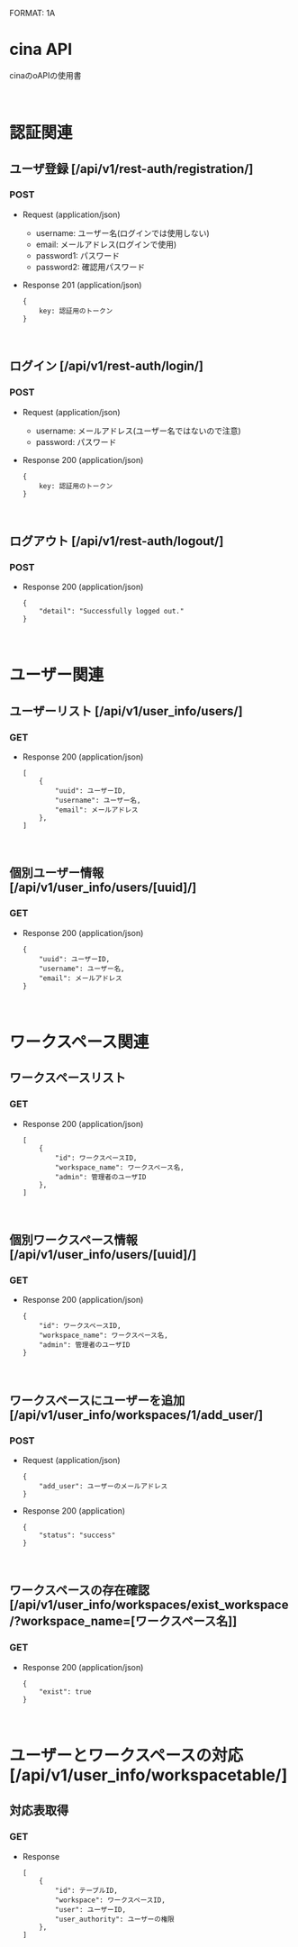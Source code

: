 FORMAT: 1A
# cina API
cinaのoAPIの使用書

<br>

# 認証関連
## ユーザ登録 [/api/v1/rest-auth/registration/]
### POST
+ Request (application/json)

    + username: ユーザー名(ログインでは使用しない)
    + email: メールアドレス(ログインで使用)
    + password1: パスワード 
    + password2: 確認用パスワード

+ Response 201 (application/json)
    ```
    {
        key: 認証用のトークン
    }
    ```
<br>

## ログイン [/api/v1/rest-auth/login/]
### POST
+ Request (application/json)

    + username: メールアドレス(ユーザー名ではないので注意)
    + password: パスワード

+ Response 200 (application/json)
    ```
    {
        key: 認証用のトークン
    }
    ```
<br>


## ログアウト [/api/v1/rest-auth/logout/]
### POST
+ Response 200 (application/json)
    ```
    {
        "detail": "Successfully logged out."
    }
    ```
<br>

# ユーザー関連
## ユーザーリスト [/api/v1/user_info/users/]
### GET
+ Response 200 (application/json)
    ```
    [
        {
            "uuid": ユーザーID,
            "username": ユーザー名,
            "email": メールアドレス
        },
    ]
    ```
<br>

## 個別ユーザー情報 [/api/v1/user_info/users/[uuid]/]
### GET
+ Response 200 (application/json)
    ```
    {
        "uuid": ユーザーID,
        "username": ユーザー名,
        "email": メールアドレス
    }
    ```
<br>

# ワークスペース関連
## ワークスペースリスト
### GET
+ Response 200 (application/json)
    ```
    [
        {
            "id": ワークスペースID,
            "workspace_name": ワークスペース名,
            "admin": 管理者のユーザID
        },
    ]
    ```
<br>

## 個別ワークスペース情報 [/api/v1/user_info/users/[uuid]/]
### GET
+ Response 200 (application/json)
    ```
    {
        "id": ワークスペースID,
        "workspace_name": ワークスペース名,
        "admin": 管理者のユーザID
    }
    ```
<br>

## ワークスペースにユーザーを追加 [/api/v1/user_info/workspaces/1/add_user/]
### POST
+ Request (application/json)
    ```
    {
        "add_user": ユーザーのメールアドレス
    }
    ```

+ Response 200 (application)
    ```
    {
        "status": "success"
    }
    ```
<br>

## ワークスペースの存在確認 [/api/v1/user_info/workspaces/exist_workspace/?workspace_name=[ワークスペース名]]
### GET
+ Response 200 (application/json)
    ```
    {
        "exist": true
    }
    ```
<br>

# ユーザーとワークスペースの対応 [/api/v1/user_info/workspacetable/]
## 対応表取得
### GET
+ Response
    ```
    [
        {
            "id": テーブルID,
            "workspace": ワークスペースID,
            "user": ユーザーID,
            "user_authority": ユーザーの権限
        },
    ]
    ```

